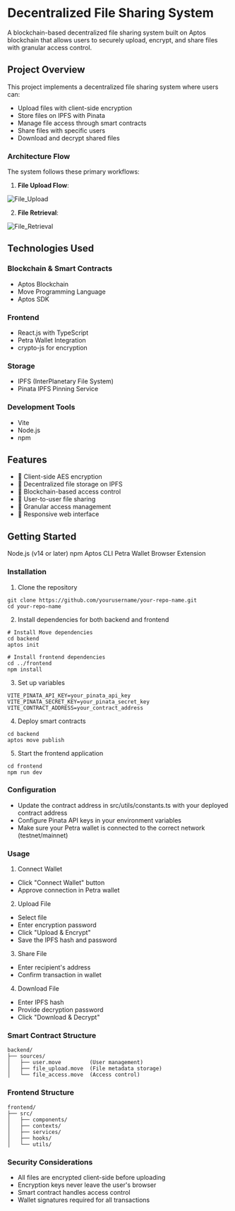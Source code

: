 # Decentralized File Sharing System

A blockchain-based decentralized file sharing system built on Aptos blockchain that allows users to securely upload, encrypt, and share files with granular access control.

## Project Overview

This project implements a decentralized file sharing system where users can:
- Upload files with client-side encryption
- Store files on IPFS with Pinata
- Manage file access through smart contracts
- Share files with specific users
- Download and decrypt shared files

### Architecture Flow

The system follows these primary workflows:

1. **File Upload Flow**:



![File_Upload](https://github.com/user-attachments/assets/bdad31ee-de8e-4c45-9526-ec4d6e5a0c48)



2. **File Retrieval**:



![File_Retrieval](https://github.com/user-attachments/assets/1e557712-68a9-49bd-b2cc-deae094451c9)



## Technologies Used
### Blockchain & Smart Contracts

- Aptos Blockchain
- Move Programming Language
- Aptos SDK

### Frontend

- React.js with TypeScript
- Petra Wallet Integration
- crypto-js for encryption

### Storage

- IPFS (InterPlanetary File System)
- Pinata IPFS Pinning Service

### Development Tools

- Vite
- Node.js
- npm

## Features

- 🔐 Client-side AES encryption
- 📁 Decentralized file storage on IPFS
- 🔗 Blockchain-based access control
- 👥 User-to-user file sharing
- 🎯 Granular access management
- 📱 Responsive web interface

## Getting Started
Node.js (v14 or later)
npm
Aptos CLI
Petra Wallet Browser Extension

### Installation

1. Clone the repository
```
git clone https://github.com/yourusername/your-repo-name.git
cd your-repo-name
```

2. Install dependencies for both backend and frontend
```
# Install Move dependencies
cd backend
aptos init

# Install frontend dependencies
cd ../frontend
npm install
```

3. Set up variables
```
VITE_PINATA_API_KEY=your_pinata_api_key
VITE_PINATA_SECRET_KEY=your_pinata_secret_key
VITE_CONTRACT_ADDRESS=your_contract_address
```

4. Deploy smart contracts
```
cd backend
aptos move publish
```

5. Start the frontend application
```
cd frontend
npm run dev
```

### Configuration

- Update the contract address in src/utils/constants.ts with your deployed contract address
- Configure Pinata API keys in your environment variables
- Make sure your Petra wallet is connected to the correct network (testnet/mainnet)

### Usage

1. Connect Wallet

- Click "Connect Wallet" button
- Approve connection in Petra wallet


2. Upload File

- Select file
- Enter encryption password
- Click "Upload & Encrypt"
- Save the IPFS hash and password


3. Share File

- Enter recipient's address
- Confirm transaction in wallet


4. Download File

- Enter IPFS hash
- Provide decryption password
- Click "Download & Decrypt"

### Smart Contract Structure
```
backend/
├── sources/
│   ├── user.move         (User management)
│   ├── file_upload.move  (File metadata storage)
│   └── file_access.move  (Access control)
```

### Frontend Structure
```
frontend/
├── src/
│   ├── components/
│   ├── contexts/
│   ├── services/
│   ├── hooks/
│   └── utils/
```

### Security Considerations

- All files are encrypted client-side before uploading
- Encryption keys never leave the user's browser
- Smart contract handles access control
- Wallet signatures required for all transactions
